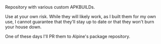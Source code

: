Repository with various custom APKBUILDs.

Use at your own risk. While they will likely work, as I built them for my own use, I cannot guarantee that they'll stay up to date or that they won't burn your house down.

One of these days I'll PR them to Alpine's package repository.
